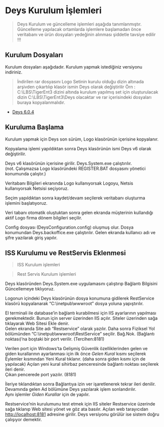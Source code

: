 # Deys Kurulum İşlemleri

> Deys Kurulum ve güncelleme işlemleri aşağıda tanımlanmıştır. Güncelleme yapılacak ortamlarda 
işlemlere başlamadan önce veritabanı ve ürün dosyaları yedeğinin alınması şiddetle tavsiye edilir !!!



## Kurulum Dosyaları

   Kurulum dosyaları aşağıdadır. Kurulum yapmak istediğiniz versiyonu indiriniz. 
   
> İndirilen rar dosyasını Logo Setinin kurulu olduğu dizin altınada arşivden çıkartılıp klasör ismin Deys olarak değiştirilir Örn : C:\LBS\TigerEnt3 dizini altında kurulum yapılmış set için oluşturulacak dizin C:\LBS\TigerEnt3\Deys olacaktar ve rar içerisindeki dosyaları buraya kopyalanmalıdır.
   
   

* [Deys 6.0.4](http://download.deys.com.tr)


## Kuruluma Başlama

Kurulum yapmak için Deys son sürüm, Logo klasörünün içerisine kopyalanır.

Kopyalama işlemi yapıldıktan sonra Deys klasörünün ismi Deys v6 olarak değiştirilir.

Deys v6 klasörünün içerisine girilir. Deys.System.exe çalıştırılır.  
(not. Çalışmazsa Logo klasöründeki REGISTER.BAT dosyasını yönetici konumunda çalıştır.)

Veritabanı Bilgileri ekranında Logo kullanıyorsak Logoyu, Netsis kullanıyorsak Netsisi seçiyoruz.

Seçim yapıldıktan sonra kaydet/devam seçilerek veritabanı oluşturma işlemini başlatıyoruz.

Veri tabanı otomatik oluştuktan sonra gelen ekranda müşterinin kullandığı aktif Logo firma dönem bilgileri seçilir.

Config dosyası (DeysConfiguration.config) oluşmuş olur. Dosya konumundan Deys.backoffice.exe çalıştırılır. Gelen ekranda kullanıcı adı ve şifre yazılarak giriş yapılır.
	
## ISS Kurulumu ve RestServis Eklenmesi

> ISS Kurulum işlemleri  


> Rest Servis Kurulum işlemleri


Deys klasöründen Deys.System.exe uygulamasını çalıştırıp Bağlantı Bilgisini Güncellemeye tıklıyoruz.

Logonun içindeki Deys klasörünün dosya konumuna gidilerek RestService klasörü kopyalanarak “C:\inetpub\wwwroot” dosya yoluna yapıştırılır.

El terminali ile database’in bağlantı kurabilmesi için IIS ayarlarının yapılması gerekmektedir. Bunun için server üzerinden IIS açılır. Siteler üzerinden sağa tıklayarak Web Sitesi Ekle denir.  
Gelen ekranda Site adı “Restservice” olarak yazılır. Daha sonra Fiziksel Yol bölümünden “C:\inetpub\wwwroot\RestService” seçilir. Bağ.Nok. (Bağlantı noktası)’na boştaki bir port verilir.  (Tercihen:8181)  

Verilen port için Windows’ta Gelişmiş Güvenlik özelliklerinden gelen ve giden kurallarının ayarlanması için ilk önce _Gelen Kural_ kısmı seçilerek Eylemler kısmından Yeni Kural tıklanır.  (daha sonra giden kısmı için de yapılacak)  Açılan yeni kural sihirbaz penceresinde bağlantı noktası seçilerek ileri denir.  
Çıkan pencerede port yazılır. (8181)  
  
İleriye tıklandıktan sonra Bağlantıya izin ver işaretlenerek tekrar ileri denilir.  
Devamında gelen Ad bölümüne Deys yazılarak işlem sonlandırılır.  
Aynı işlemler _Giden Kurallar_ için de yapılır.

Restservice’nin kurulumunu test etmek için IIS siteler Restservice üzerinde sağa tıklanıp Web sitesi yönet ve göz ata basılır. Açılan web tarayıcıdan [http://localhost:8181](http://localhost:8181/terminal/getall) adresine girilir. Deys versiyonu görülür ise sistem doğru çalışıyor demektir.
	

